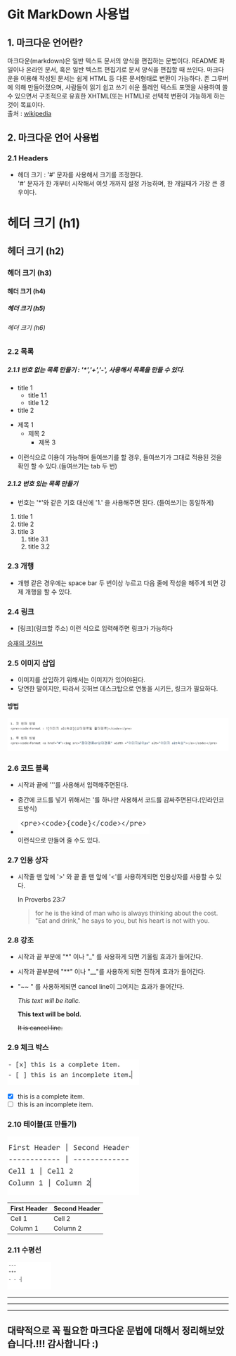 Git MarkDown 사용법
===================

## 1. 마크다운 언어란?

마크다운(markdown)은 일반 텍스트 문서의 양식을 편집하는 문법이다. README 파일이나 온라인 문서, 혹은 일반 텍스트 편집기로 문서 양식을 편집할 때 쓰인다. 마크다운을 이용해 작성된 문서는 쉽게 HTML 등 다른 문서형태로 변환이 가능하다.
존 그루버에 의해 만들어졌으며, 사람들이 읽기 쉽고 쓰기 쉬운 플레인 텍스트 포맷을 사용하여 쓸 수 있으면서 구조적으로 유효한 XHTML(또는 HTML)로 선택적 변환이 가능하게 하는 것이 목표이다.   
출처 : [wikipedia](https://ko.wikipedia.org/wiki/%EB%A7%88%ED%81%AC%EB%8B%A4%EC%9A%B4)


## 2. 마크다운 언어 사용법

### 2.1 Headers
* 헤더 크기 : '#' 문자를 사용해서 크기를 조정한다.  
'#' 문자가 한 개부터 시작해서 여섯 개까지 설정 가능하며, 한 개일때가 가장 큰 경우이다.
# 헤더 크기 (h1)
## 헤더 크기 (h2)
### 헤더 크기 (h3)
#### 헤더 크기 (h4)
##### 헤더 크기 (h5)
###### 헤더 크기 (h6)

### 2.2 목록
##### 2.1.1 번호 없는 목록 만들기 : '*','+','-', 사용해서 목록을 만들 수 있다.

* title 1
   * title 1.1
   * title 1.2
* title 2
  
+ 제목 1
  + 제목 2
    + 제목 3
  
- 이런식으로 이용이 가능하며 들여쓰기를 할 경우, 들여쓰기가 그대로 적용된 것을 확인 할 수 있다.(들여쓰기는 tab 두 번)

##### 2.1.2 번호 있는 목록 만들기

* 번호는 '*'와 같은 기호 대신에 '1.' 을 사용해주면 된다. (들여쓰기는 동일하게)

1. title 1
1. title 2
1. title 3
    1. title 3.1
    1. title 3.2


### 2.3 개행

- 개행 같은 경우에는 space bar 두 번이상 누르고 다음 줄에 작성을 해주게 되면 강제 개행을 할 수 있다.

### 2.4 링크

* [링크](링크할 주소) 이런 식으로 입력해주면 링크가 가능하다

[승재의 깃허브](https://github.com/sjj995/)

### 2.5 이미지 삽입

* 이미지를 삽입하기 위해서는 이미지가 있어야된다.  
* 당연한 말이지만, 따라서 깃허브 데스크탑으로 연동을 시키든, 링크가 필요하다.

#### 방법

![이미지 삽입방법](/images/이미지저장방법.JPG)


### 2.6 코드 블록

* 시작과 끝에 '''를 사용해서 입력해주면된다. 
* 중간에 코드를 넣기 위해서는 '를 하나만 사용해서 코드를 감싸주면된다.(인라인코드방식)


* <a href="#"><img src="/images/코드블록.JPG" width = "300px" alt = "코드블록"></a>    
이런식으로 만들어 줄 수도 있다.

### 2.7 인용 상자

* 시작줄 맨 앞에 '>' 와 끝 줄 맨 앞에 '<'를 사용하게되면 인용상자를 사용할 수 있다.

    In Proverbs 23:7

    > for he is the kind of man who is always thinking about the cost.    
    > "Eat and drink," he says to you, but his heart is not with you.

### 2.8 강조

* 시작과 끝 부분에 "*" 이나 "_" 를 사용하게 되면 기울림 효과가 들어간다.
- 시작과 끝부분에 "**" 이나 "__"를 사용하게 되면 진하게 효과가 들어간다.
+  "~~ " 를 사용하게되면 cancel line이 그어지는 효과가 들어간다.

    *This text will be italic.*  

    **This text will be bold.**
    
    ~~It is cancel line.~~

### 2.9 체크 박스

<a href="#"><img src="/images/체크박스.JPG" width = "300px" alt="체크박스"></a>

- [x] this is a complete item.
- [ ] this is an incomplete item.

### 2.10 테이블(표 만들기)

<a href="#"><img src="/images/표만들기.JPG" width = "300px" alt="표만들기"></a>

First Header | Second Header
------------ | -------------
Cell 1 | Cell 2
Column 1 | Column 2


### 2.11 수평선

<a href ="#"><img src="/images/수평선.JPG" width ="100px" alt="수평선"></a>
  
---
***
- - -     





## 대략적으로 꼭 필요한 마크다운 문법에 대해서 정리해보았습니다.!!! 감사합니다 :)







